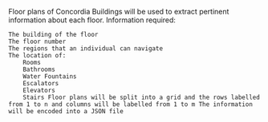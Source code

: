 Floor plans of Concordia Buildings will be used to extract pertinent information about each floor. Information required:

    The building of the floor
    The floor number
    The regions that an individual can navigate
    The location of:
        Rooms
        Bathrooms
        Water Fountains
        Escalators
        Elevators
        Stairs Floor plans will be split into a grid and the rows labelled from 1 to n and columns will be labelled from 1 to m The information will be encoded into a JSON file

